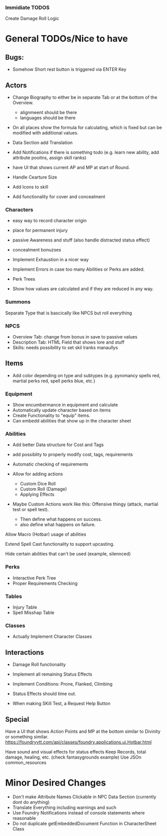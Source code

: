 ### Immidiate TODOS

Create Damage Roll Logic

# General TODOs/Nice to have

## Bugs:

- Somehow Short rest button is triggered via ENTER Key

## Actors

- Change Biography to either be in separate Tab or at the bottom of the Overview.
  - alignmeent should be there
  - languages should be there
- On all places show the formula for calculating, which is fixed but can be modified with additional values.
- Data Section add Translation 
- Add Notifications if there is something todo (e.g. learn new ability, add attribute pooitns, assign skill ranks)

- have UI that shows current AP and MP at start of Round.

- Handle Cearture Size
- Add Icons to skill

- Add functionality for cover and concealment

### Characters

- easy way to record character origin
- place for permanent injury
- passive Awareness and stuff (also handle distracted status effect)
- concealment bonuzses
- Implement Exhaustion in a nicer way
- Implement Errors in case too many Abilities or Perks are added.
- Perk Trees

- Show how values are calculated and if they are reduced in any way.

### Summons

Separate Type that is bascically like NPCS but roll everything

### NPCS

- Overview Tab: change from bonus in save to passive values
- Description Tab: HTML Field that shows lore and stuff
- Skills: needs possibility to set skil lranks manaullys


## Items

- Add color depending on type and subtypes (e.g. pyromancy spells red, martial perks red, spell perks blue, etc.)

### Equipment

- Show encumbermance in equipment and calculate
- Automatically update character based on items
- Create Functionality to "equip" items.
- Can embedd abilities that show up in the character sheet

###  Abilities

- Add better Data structure for Cost and Tags
- add possiblity to properly modify cost, tags, requirements
- Automatic checking of requirements
- Allow for adding actions
    - Custom Dice Roll
    - Custom Roll (Damage)
    - Applying Effects

- Maybe Custom Actions work like this: Offensive thingy (attack, martial test or spell test).
  - Then define what happens on success.
  - also define what happens on failure.
  
Allow Macro (Hotbar) usage of abilities

Extend Spell Cast functionality to support upcasting.

Hide certain abilities that can't be used (example, silennced)

### Perks

- Interactive Perk Tree
- Proper Requirements Checking

### Tables

- Injury Table
- Spell Misshap Table

### Classes

- Actually Implement Character Classes

## Interactions

- Damage Roll functionality
- Implement all remaining Status Effects
- Implement Conditions: Prone, Flanked, Climbing
- Status Effects should time out.

- When making SKill Test, a Request Help Button

## Special

Have a UI that shows Action Points and MP at the bottom similar to Divinity or something similar.
  https://foundryvtt.com/api/classes/foundry.applications.ui.Hotbar.html

Have sound and visual effects for status effects 
Keep Records, total damage, healing, etc. (check fantasygrounds example)
Use JSOn common_resources

# Minor Desired Changes

- Don't make Attribute Names Clickable in NPC Data Section (currently dont do anything)
- Translate Everything including warnings and such
- Use Foundry Notifications instead of console statements where reasonable
- Do not duplicate getEmbeddedDocument Function in CharacterSheet Class